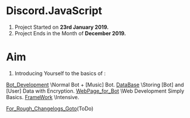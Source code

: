 # Discord.JavaScript
1. Project Started on **23rd January 2019.**
2. Project Ends in the Month of **December 2019.**

# Aim
1. Introducing Yourself to the basics of :

[Bot_Development](JavaScript_+_nodejs)      \\Normal Bot + [Music] Bot.
[DataBase](mongoDB_+_mySQL_+_bycrpt)     \\Storing [Bot] and [User] Data with Encryption.
[WebPage_for_Bot](HTML_+_CSS)       \\Web Development Simply Basics.
[FrameWork](Vue)        \\Intensive.


[For_Rough_Changelogs_Goto](https://trello.com/b/Yd6ZV3i6/pclinguapublic)(ToDo)


